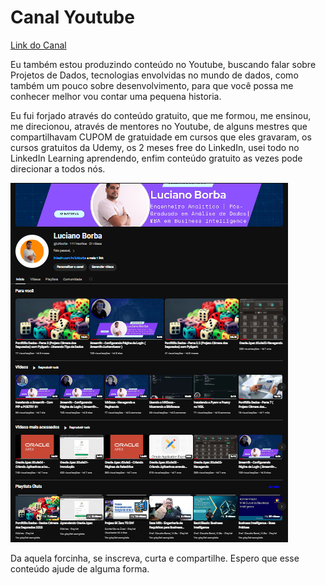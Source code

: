 # Canal Youtube

[Link do Canal](https://www.youtube.com/@luhborba)

Eu também estou produzindo conteúdo no Youtube, buscando falar sobre Projetos de Dados, tecnologias envolvidas no mundo de dados, como também um pouco sobre desenvolvimento, para que você possa me conhecer melhor vou contar uma pequena historia.

Eu fui forjado através do conteúdo gratuito, que me formou, me ensinou, me direcionou, através de mentores no Youtube, de alguns mestres que compartilhavam CUPOM de gratuidade em cursos que eles gravaram, os cursos gratuitos da Udemy, os 2 meses free do LinkedIn, usei todo no LinkedIn Learning aprendendo, enfim conteúdo gratuito as vezes pode direcionar a todos nós.

![Imagem Youtube](../assets/img/youtube.png)

Da aquela forcinha, se inscreva, curta e compartilhe. Espero que esse conteúdo ajude de alguma forma.